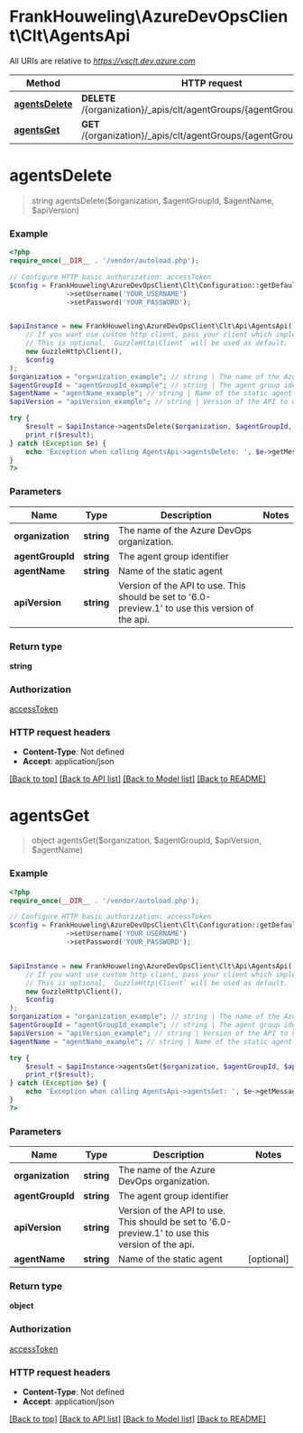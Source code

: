 # FrankHouweling\AzureDevOpsClient\Clt\AgentsApi

All URIs are relative to *https://vsclt.dev.azure.com*

Method | HTTP request | Description
------------- | ------------- | -------------
[**agentsDelete**](AgentsApi.md#agentsDelete) | **DELETE** /{organization}/_apis/clt/agentGroups/{agentGroupId}/agents | 
[**agentsGet**](AgentsApi.md#agentsGet) | **GET** /{organization}/_apis/clt/agentGroups/{agentGroupId}/agents | 


# **agentsDelete**
> string agentsDelete($organization, $agentGroupId, $agentName, $apiVersion)





### Example
```php
<?php
require_once(__DIR__ . '/vendor/autoload.php');

// Configure HTTP basic authorization: accessToken
$config = FrankHouweling\AzureDevOpsClient\Clt\Configuration::getDefaultConfiguration()
              ->setUsername('YOUR_USERNAME')
              ->setPassword('YOUR_PASSWORD');


$apiInstance = new FrankHouweling\AzureDevOpsClient\Clt\Api\AgentsApi(
    // If you want use custom http client, pass your client which implements `GuzzleHttp\ClientInterface`.
    // This is optional, `GuzzleHttp\Client` will be used as default.
    new GuzzleHttp\Client(),
    $config
);
$organization = "organization_example"; // string | The name of the Azure DevOps organization.
$agentGroupId = "agentGroupId_example"; // string | The agent group identifier
$agentName = "agentName_example"; // string | Name of the static agent
$apiVersion = "apiVersion_example"; // string | Version of the API to use.  This should be set to '6.0-preview.1' to use this version of the api.

try {
    $result = $apiInstance->agentsDelete($organization, $agentGroupId, $agentName, $apiVersion);
    print_r($result);
} catch (Exception $e) {
    echo 'Exception when calling AgentsApi->agentsDelete: ', $e->getMessage(), PHP_EOL;
}
?>
```

### Parameters

Name | Type | Description  | Notes
------------- | ------------- | ------------- | -------------
 **organization** | **string**| The name of the Azure DevOps organization. |
 **agentGroupId** | **string**| The agent group identifier |
 **agentName** | **string**| Name of the static agent |
 **apiVersion** | **string**| Version of the API to use.  This should be set to &#39;6.0-preview.1&#39; to use this version of the api. |

### Return type

**string**

### Authorization

[accessToken](../../README.md#accessToken)

### HTTP request headers

 - **Content-Type**: Not defined
 - **Accept**: application/json

[[Back to top]](#) [[Back to API list]](../../README.md#documentation-for-api-endpoints) [[Back to Model list]](../../README.md#documentation-for-models) [[Back to README]](../../README.md)

# **agentsGet**
> object agentsGet($organization, $agentGroupId, $apiVersion, $agentName)





### Example
```php
<?php
require_once(__DIR__ . '/vendor/autoload.php');

// Configure HTTP basic authorization: accessToken
$config = FrankHouweling\AzureDevOpsClient\Clt\Configuration::getDefaultConfiguration()
              ->setUsername('YOUR_USERNAME')
              ->setPassword('YOUR_PASSWORD');


$apiInstance = new FrankHouweling\AzureDevOpsClient\Clt\Api\AgentsApi(
    // If you want use custom http client, pass your client which implements `GuzzleHttp\ClientInterface`.
    // This is optional, `GuzzleHttp\Client` will be used as default.
    new GuzzleHttp\Client(),
    $config
);
$organization = "organization_example"; // string | The name of the Azure DevOps organization.
$agentGroupId = "agentGroupId_example"; // string | The agent group identifier
$apiVersion = "apiVersion_example"; // string | Version of the API to use.  This should be set to '6.0-preview.1' to use this version of the api.
$agentName = "agentName_example"; // string | Name of the static agent

try {
    $result = $apiInstance->agentsGet($organization, $agentGroupId, $apiVersion, $agentName);
    print_r($result);
} catch (Exception $e) {
    echo 'Exception when calling AgentsApi->agentsGet: ', $e->getMessage(), PHP_EOL;
}
?>
```

### Parameters

Name | Type | Description  | Notes
------------- | ------------- | ------------- | -------------
 **organization** | **string**| The name of the Azure DevOps organization. |
 **agentGroupId** | **string**| The agent group identifier |
 **apiVersion** | **string**| Version of the API to use.  This should be set to &#39;6.0-preview.1&#39; to use this version of the api. |
 **agentName** | **string**| Name of the static agent | [optional]

### Return type

**object**

### Authorization

[accessToken](../../README.md#accessToken)

### HTTP request headers

 - **Content-Type**: Not defined
 - **Accept**: application/json

[[Back to top]](#) [[Back to API list]](../../README.md#documentation-for-api-endpoints) [[Back to Model list]](../../README.md#documentation-for-models) [[Back to README]](../../README.md)

